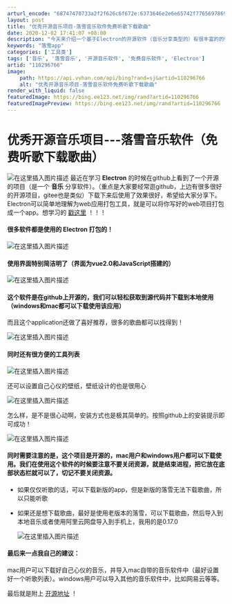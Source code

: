 ```yaml
---
arturl_encode: "68747470733a2f2f626c6f672e:6373646e2e6e65742f77656978696e5f34353237373136312f:61727469636c652f64657461696c732f313130323936373636"
layout: post
title: "优秀开源音乐项目-落雪音乐软件免费听歌下载歌曲"
date: 2020-12-02 17:41:07 +08:00
description: "今天来介绍一个基于Electron的开源软件（音乐分享类型的）有很丰富的的壁纸而且这个软件还做了音乐"
keywords: "落雪app"
categories: ['工具类']
tags: ['音乐', '落雪音乐', '开源音乐软件', '免费音乐软件', 'Electron']
artid: "110296766"
image:
    path: https://api.vvhan.com/api/bing?rand=sj&artid=110296766
    alt: "优秀开源音乐项目-落雪音乐软件免费听歌下载歌曲"
render_with_liquid: false
featuredImage: https://bing.ee123.net/img/rand?artid=110296766
featuredImagePreview: https://bing.ee123.net/img/rand?artid=110296766
---
```


# 优秀开源音乐项目---落雪音乐软件（免费听歌下载歌曲）

![在这里插入图片描述](https://i-blog.csdnimg.cn/blog_migrate/c34ed8e468dfe65964105125ddb2cb11.jpeg)
最近在学习
**Electron**
的时候在github上看到了一个开源的项目（是一个
**音乐**
分享软件）。（重点是大家要经常逛github，上边有很多很好的开源项目，gitee也是类似）下载下来后使用了效果很好，希望给大家分享下。Electron可以简单地理解为web应用打包工具，就是可以将你写好的web项目打包成一个app。想学习的
[戳这里](http://www.electronjs.org)
！！！

#### 很多软件都是使用的 **Electron** 打包的！

![在这里插入图片描述](https://i-blog.csdnimg.cn/blog_migrate/6bf2278b47cd934f3b8946f4e12702a0.jpeg)

#### 使用界面特别简洁明了（界面为vue2.0和JavaScript搭建的）

![在这里插入图片描述](https://i-blog.csdnimg.cn/blog_migrate/7c9e6ca05951885b605f894938d526ab.jpeg)

#### 这个软件是在github上开源的，我们可以轻松获取到源代码并下载到本地使用（windows和mac都可以下载使用该应用）

而且这个application还做了喜好推荐，很多的歌曲都可以找得到！

![在这里插入图片描述](https://i-blog.csdnimg.cn/blog_migrate/cdfe5a542bbfe2d3e303e5dcadbd5452.jpeg)

#### 同时还有很方便的工具列表

![在这里插入图片描述](https://i-blog.csdnimg.cn/blog_migrate/c849ddb8e7f149009d70589546fc9706.jpeg)

还可以设置自己心仪的壁纸，壁纸设计的也是很用心

![在这里插入图片描述](https://i-blog.csdnimg.cn/blog_migrate/c662703691fdeea6f88286d0fc0c562b.jpeg)

怎么样，是不是很心动啊，安装方式也是极其简单的。按照github上的安装提示即可成功！

![在这里插入图片描述](https://i-blog.csdnimg.cn/blog_migrate/3b331ec3d7e89cb8a80536cde7d1a474.jpeg)

#### 同时需要注意的是，这个项目是开源的，mac用户和windows用户都可以下载使用。我们在使用这个软件的时候要注意不要关闭资源，就是结束进程，把它放在底部状态栏就可以了，切记不要关闭资源。

* 如果仅仅听歌的话，可以下载新版的app，但是新版的落雪无法下载歌曲，所以只能听歌
* 如果还是想下载歌曲，最好是使用老版本的落雪，可以下载歌曲，然后导入到本地音乐或者使用阿里云网盘导入到手机上，我用的是0.17.0
    
  ![在这里插入图片描述](https://i-blog.csdnimg.cn/blog_migrate/b1cd8e86d1062f312d125a13ece8b505.jpeg)

#### 最后来一点我自己的建议：

mac用户可以下载好自己心仪的音乐，并导入mac自带的音乐软件中（最好设置好一个听歌列表）。windows用户可以导入其他的音乐软件中，比如网易云等等。

最后就是附上
[开源地址](https://github.com/lyswhut/lx-music-desktop#readme)
！